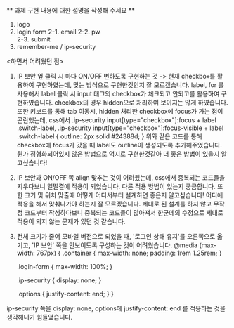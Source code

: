 ** 과제 구현 내용에 대한 설명을 작성해 주세요 **


1. logo
2. login form
    2-1. email
    2-2. pw   
    2-3. submit
3. remember-me / ip-security



<하면서 어려웠던 점>
1. IP 보안 옆 클릭 시 마다 ON/OFF 변하도록 구현하는 것
-> 현재 checkbox를 활용하여 구현하였는데, 맞는 방식으로 구현한것인지 잘 모르겠습니다.
label, for 를 사용해서 label 클릭 시 input 태그의 checkbox가 체크되고 안되고를 활용하여 구현하였습니다.
checkbox의 경우 hidden으로 처리하여 보이지는 않게 하였습니다.
또한 키보드를 통해 tab 이동시, hidden 처리한 checkbox에 focus가 가는 점이 곤란했는데,
css에서 
.ip-security input[type="checkbox"]:focus + label .switch-label,
.ip-security input[type="checkbox"]:focus-visible + label .switch-label {
    outline: 2px solid #24388d;
}
위와 같은 코드를 통해 checkbox에 focus가 갔을 때 label도 outline이 생성되도록 추가해주었습니다.
뭔가 정형화되어있지 않은 방법으로 억지로 구현한것같아 더 좋은 방법이 있을지 알고싶습니다!


2. IP 보안과 ON/OFF 쪽 align 맞추는 것이 어려웠는데,
css에서 중복되는 코드들을 지우다보니 얼떨결에 적용이 되었습니다. 다른 적용 방법이 있는지 궁금합니다. 
또한 크기 및 위치 맞출때 어떻게 어디서부터 설계하면 좋은지 알고싶습니다! 어디에 적용을 해서 맞춰나가야 하는지 잘 모르겠습니다.
제대로 된 설계를 하지 않고 무작정 코드부터 작성하다보니 중복되는 코드들이 많아져서 한군데의 수정으로 제대로 적용이 되지 않는 문제가 있던 것 같습니다.


3. 전체 크기가 줄어 모바일 버전으로 되었을 때, '로그인 상태 유지'를 오른쪽으로 옮기고, 'IP 보안' 쪽을 안보이도록 구성하는 것이 어려웠습니다.
@media (max-width: 767px) {
    .container {
        max-width: none;
        padding: 1rem 1.25rem;
    }

    .login-form {
        max-width: 100%;
    }

    .ip-security {
        display: none;
    }

    .options {
        justify-content: end;
    }
}

ip-security 쪽을 display: none, options에 justify-content: end 를 적용하는 것을 생각해내기 힘들었습니다.

